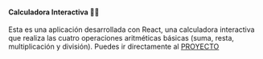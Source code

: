 #### Calculadora Interactiva 👨‍💻
Esta es una aplicación desarrollada con React, una calculadora interactiva que realiza las cuatro operaciones aritméticas básicas (suma, resta, multiplicación y división).
Puedes ir directamente al [PROYECTO](https://calculadoraeact.netlify.app/)
